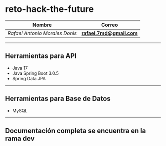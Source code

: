# reto-hack-the-future

Nombre | Correo
---|---
*Rafael Antonio Morales Donis* | **rafael.7md@gmail.com**

******

Herramientas para API
------
* Java 17
* Java Spring Boot 3.0.5
* Spring Data JPA

******

Herramientas para Base de Datos
------
* MySQL

******

## Documentación completa se encuentra en la rama dev